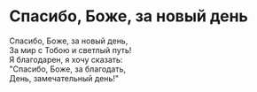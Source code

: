 # Спасибо, Боже, за новый день
Спасибо, Боже, за новый день,  
За мир с Тобою и светлый путь!  
Я благодарен, я хочу сказать:  
"Спасибо, Боже, за благодать,  
День, замечательный день!"  
